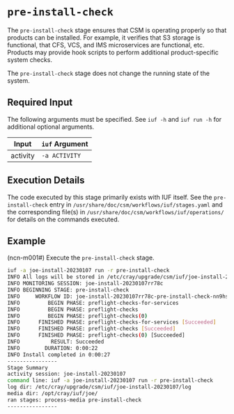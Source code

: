 # `pre-install-check`

The `pre-install-check` stage ensures that CSM is operating properly so that products can be installed. For example, it verifies that S3 storage is functional, that CFS, VCS, and IMS microservices are functional, etc. Products may provide hook scripts to perform additional product-specific system checks.

The `pre-install-check` stage does not change the running state of the system.

## Required Input

The following arguments must be specified. See `iuf -h` and `iuf run -h` for additional optional arguments.

| Input           | `iuf` Argument |
| --------------- | -------------- |
| activity        | `-a ACTIVITY`  |

## Execution Details

The code executed by this stage primarily exists with IUF itself. See the `pre-install-check` entry in `/usr/share/doc/csm/workflows/iuf/stages.yaml` and the corresponding file(s) in `/usr/share/doc/csm/workflows/iuf/operations/` for details on the commands executed.

## Example

(ncn-m001#) Execute the `pre-install-check` stage.

```bash
iuf -a joe-install-20230107 run -r pre-install-check
INFO All logs will be stored in /etc/cray/upgrade/csm/iuf/joe-install-20230107/log/20230107223713
INFO MONITORING SESSION: joe-install-20230107rr78c
INFO BEGINNING STAGE: pre-install-check
INFO     WORKFLOW ID: joe-install-20230107rr78c-pre-install-check-nn9hs
INFO         BEGIN PHASE: preflight-checks-for-services
INFO         BEGIN PHASE: preflight-checks
INFO         BEGIN PHASE: preflight-checks(0)
INFO      FINISHED PHASE: preflight-checks-for-services [Succeeded]
INFO      FINISHED PHASE: preflight-checks [Succeeded]
INFO      FINISHED PHASE: preflight-checks(0) [Succeeded]
INFO          RESULT: Succeeded
INFO        DURATION: 0:00:22
INFO Install completed in 0:00:27
----------------
Stage Summary
activity session: joe-install-20230107
command line: iuf -a joe-install-20230107 run -r pre-install-check
log dir: /etc/cray/upgrade/csm/iuf/joe-install-20230107/log
media dir: /opt/cray/iuf/joe/
ran stages: process-media pre-install-check
----------------
```
